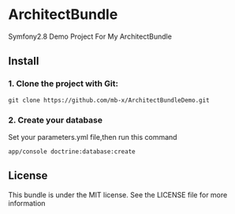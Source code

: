 ArchitectBundle
=========

Symfony2.8 Demo Project For My ArchitectBundle

## Install

### 1. Clone the project with Git:

```
git clone https://github.com/mb-x/ArchitectBundleDemo.git
```

### 2. Create your database
Set your parameters.yml file,then run this command
```
app/console doctrine:database:create
```

## License

This bundle is under the MIT license. See the LICENSE file for more information